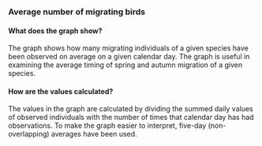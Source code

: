 ### Average number of migrating birds

#### What does the graph show?

The graph shows how many migrating individuals of a given species have been observed on average on a given calendar day. The graph is useful in examining the average timing of spring and autumn migration of a given species.

#### How are the values calculated?

The values in the graph are calculated by dividing the summed daily values of observed individuals with the number of times that calendar day has had observations. To make the graph easier to interpret, five-day (non-overlapping) averages have been used.

